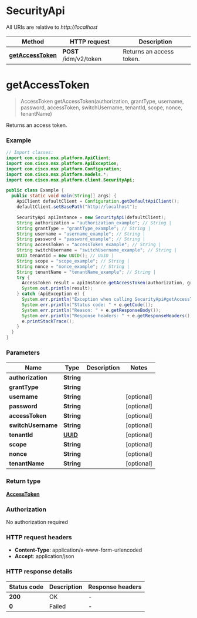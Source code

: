 # SecurityApi

All URIs are relative to *http://localhost*

Method | HTTP request | Description
------------- | ------------- | -------------
[**getAccessToken**](SecurityApi.md#getAccessToken) | **POST** /idm/v2/token | Returns an access token.


<a name="getAccessToken"></a>
# **getAccessToken**
> AccessToken getAccessToken(authorization, grantType, username, password, accessToken, switchUsername, tenantId, scope, nonce, tenantName)

Returns an access token.

### Example
```java
// Import classes:
import com.cisco.msx.platform.ApiClient;
import com.cisco.msx.platform.ApiException;
import com.cisco.msx.platform.Configuration;
import com.cisco.msx.platform.models.*;
import com.cisco.msx.platform.client.SecurityApi;

public class Example {
  public static void main(String[] args) {
    ApiClient defaultClient = Configuration.getDefaultApiClient();
    defaultClient.setBasePath("http://localhost");

    SecurityApi apiInstance = new SecurityApi(defaultClient);
    String authorization = "authorization_example"; // String | 
    String grantType = "grantType_example"; // String | 
    String username = "username_example"; // String | 
    String password = "password_example"; // String | 
    String accessToken = "accessToken_example"; // String | 
    String switchUsername = "switchUsername_example"; // String | 
    UUID tenantId = new UUID(); // UUID | 
    String scope = "scope_example"; // String | 
    String nonce = "nonce_example"; // String | 
    String tenantName = "tenantName_example"; // String | 
    try {
      AccessToken result = apiInstance.getAccessToken(authorization, grantType, username, password, accessToken, switchUsername, tenantId, scope, nonce, tenantName);
      System.out.println(result);
    } catch (ApiException e) {
      System.err.println("Exception when calling SecurityApi#getAccessToken");
      System.err.println("Status code: " + e.getCode());
      System.err.println("Reason: " + e.getResponseBody());
      System.err.println("Response headers: " + e.getResponseHeaders());
      e.printStackTrace();
    }
  }
}
```

### Parameters

Name | Type | Description  | Notes
------------- | ------------- | ------------- | -------------
 **authorization** | **String**|  |
 **grantType** | **String**|  |
 **username** | **String**|  | [optional]
 **password** | **String**|  | [optional]
 **accessToken** | **String**|  | [optional]
 **switchUsername** | **String**|  | [optional]
 **tenantId** | [**UUID**](UUID.md)|  | [optional]
 **scope** | **String**|  | [optional]
 **nonce** | **String**|  | [optional]
 **tenantName** | **String**|  | [optional]

### Return type

[**AccessToken**](AccessToken.md)

### Authorization

No authorization required

### HTTP request headers

 - **Content-Type**: application/x-www-form-urlencoded
 - **Accept**: application/json

### HTTP response details
| Status code | Description | Response headers |
|-------------|-------------|------------------|
**200** | OK |  -  |
**0** | Failed |  -  |


